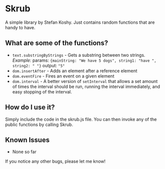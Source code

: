 ﻿# Skrub

A simple library by Stefan Koshy. Just contains random functions that are handy to have.

## What are some of the functions?

- `text.substringByStrings` - Gets a substring between two strings.
  *Example:*
  params: `{mainString: "We have 5 dogs", string1: "have ", string2: " "}`
  output: `"5"`
- `dom.insertAfter` - Adds an element after a reference element
- `dom.eventFire` - Fires an event on a given element
- `dom.interval` - A better version of `setInterval` that allows a set amount of times the interval should be run, running the interval immediately, and easy stopping of the interval.

## How do I use it?

Simply include the code in the skrub.js file. You can then invoke any of the public functions by calling Skrub.

## Known Issues

- None so far

If you notice any other bugs, please let me know!